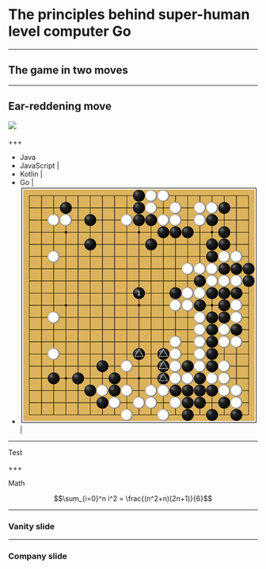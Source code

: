 # The principles behind super-human level computer Go
---

## The game in two moves

---

## Ear-reddening move
<div style="width: 50%; display: inline-block">
    <img src="https://raw.githubusercontent.com/maxpumperla/betago/hamburg-ai/ear_reddening.png">
</div>

+++

- Java
- JavaScript |
- Kotlin     |
- Go         |
- ![Test](ear_reddening.png)      |

---

Test

+++

Math

$$\sum_{i=0}^n i^2 = \frac{(n^2+n)(2n+1)}{6}$$

---
### Vanity slide


---
### Company slide
